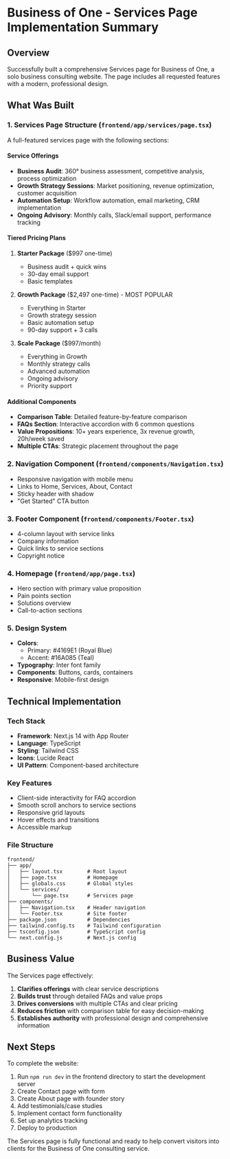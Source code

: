 # Business of One - Services Page Implementation Summary

## Overview
Successfully built a comprehensive Services page for Business of One, a solo business consulting website. The page includes all requested features with a modern, professional design.

## What Was Built

### 1. **Services Page Structure** (`frontend/app/services/page.tsx`)
A full-featured services page with the following sections:

#### Service Offerings
- **Business Audit**: 360° business assessment, competitive analysis, process optimization
- **Growth Strategy Sessions**: Market positioning, revenue optimization, customer acquisition
- **Automation Setup**: Workflow automation, email marketing, CRM implementation
- **Ongoing Advisory**: Monthly calls, Slack/email support, performance tracking

#### Tiered Pricing Plans
1. **Starter Package** ($997 one-time)
   - Business audit + quick wins
   - 30-day email support
   - Basic templates

2. **Growth Package** ($2,497 one-time) - MOST POPULAR
   - Everything in Starter
   - Growth strategy session
   - Basic automation setup
   - 90-day support + 3 calls

3. **Scale Package** ($997/month)
   - Everything in Growth
   - Monthly strategy calls
   - Advanced automation
   - Ongoing advisory
   - Priority support

#### Additional Components
- **Comparison Table**: Detailed feature-by-feature comparison
- **FAQs Section**: Interactive accordion with 6 common questions
- **Value Propositions**: 10+ years experience, 3x revenue growth, 20h/week saved
- **Multiple CTAs**: Strategic placement throughout the page

### 2. **Navigation Component** (`frontend/components/Navigation.tsx`)
- Responsive navigation with mobile menu
- Links to Home, Services, About, Contact
- Sticky header with shadow
- "Get Started" CTA button

### 3. **Footer Component** (`frontend/components/Footer.tsx`)
- 4-column layout with service links
- Company information
- Quick links to service sections
- Copyright notice

### 4. **Homepage** (`frontend/app/page.tsx`)
- Hero section with primary value proposition
- Pain points section
- Solutions overview
- Call-to-action sections

### 5. **Design System**
- **Colors**: 
  - Primary: #4169E1 (Royal Blue)
  - Accent: #16A085 (Teal)
- **Typography**: Inter font family
- **Components**: Buttons, cards, containers
- **Responsive**: Mobile-first design

## Technical Implementation

### Tech Stack
- **Framework**: Next.js 14 with App Router
- **Language**: TypeScript
- **Styling**: Tailwind CSS
- **Icons**: Lucide React
- **UI Pattern**: Component-based architecture

### Key Features
- Client-side interactivity for FAQ accordion
- Smooth scroll anchors to service sections
- Responsive grid layouts
- Hover effects and transitions
- Accessible markup

### File Structure
```
frontend/
├── app/
│   ├── layout.tsx        # Root layout
│   ├── page.tsx          # Homepage
│   ├── globals.css       # Global styles
│   └── services/
│       └── page.tsx      # Services page
├── components/
│   ├── Navigation.tsx    # Header navigation
│   └── Footer.tsx        # Site footer
├── package.json          # Dependencies
├── tailwind.config.ts    # Tailwind configuration
├── tsconfig.json         # TypeScript config
└── next.config.js        # Next.js config
```

## Business Value

The Services page effectively:
1. **Clarifies offerings** with clear service descriptions
2. **Builds trust** through detailed FAQs and value props
3. **Drives conversions** with multiple CTAs and clear pricing
4. **Reduces friction** with comparison table for easy decision-making
5. **Establishes authority** with professional design and comprehensive information

## Next Steps

To complete the website:
1. Run `npm run dev` in the frontend directory to start the development server
2. Create Contact page with form
3. Create About page with founder story
4. Add testimonials/case studies
5. Implement contact form functionality
6. Set up analytics tracking
7. Deploy to production

The Services page is fully functional and ready to help convert visitors into clients for the Business of One consulting service.
